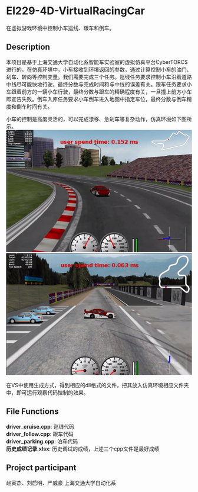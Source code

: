 # EI229-4D-VirtualRacingCar
 在虚拟游戏环境中控制小车巡线、跟车和倒车。

## Description
  本项目是基于上海交通大学自动化系智能车实验室的虚拟仿真平台CyberTORCS进行的，在仿真环境中，小车接收到环境返回的参数，通过计算控制小车的油门、刹车、转向等控制变量。我们需要完成三个任务。巡线任务要求控制小车沿着道路中线尽可能快地行驶，最终分数与完成时间和与中线的误差有关。跟车任务要求小车跟着前方的一辆小车行驶，最终分数与跟车的精确程度有关，一旦撞上前方小车即宣告失败。倒车入库任务要求小车倒车进入地图中指定车位，最终分数与倒车精度和倒车时间有关。<br>
  
  小车的控制是高度灵活的，可以完成漂移、急刹车等复杂动作，仿真环境如下图所示。
  ![image](http://github.com/QimingLiuSJTU/EI229-4D-VirtualRacingCar/raw/master/1.jpg)
  ![image](http://github.com/QimingLiuSJTU/EI229-4D-VirtualRacingCar/raw/master/2.jpg)
  
  在VS中使用生成方式，得到相应的dll格式的文件，把其放入仿真环境相应文件夹中，即可运行观察代码控制的效果。

## File Functions
**driver_cruise.cpp**: 巡线代码<br>
**driver_follow.cpp**: 跟车代码<br>
**driver_parking.cpp**: 泊车代码<br>
**历史成绩记录.xlsx**: 历史调试的成绩，上述三个cpp文件是最好成绩<br>

## Project participant
赵寅杰、刘启明、严威豪 上海交通大学自动化系
